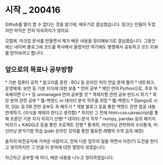 # 시작 _ 200416

Github를 멀리 할 수 없다는 것을 알기에, 배우기로 결심했습니다.
링크는 만들어 두었지만 아직은 전혀 익숙하지가 않아요.

깃헙에, 마크업 문서를 만들면서 제가 배운 내용을 정리해보기로 결심했습니다.
그동안에는 네이버 블로그에 코드를 복사해서 올렸지만 여기에도 병행해서 공유하고 코드 리뷰를 받아보려고 합니다.

<h2> 앞으로의 목표나 공부방향 </h2>
* 기본 컴퓨터 공학
  * 알고리즘 훈련 : BOJ 등 온라인 저지 연습 문제 풀이
  * 네트워크, 운영체제, 보안 등 기본 지식에 대한 보충
* 언어 공부
  * 메인 언어 Python으로, 추후 익숙해지면 C++ 등 unmanaged 언어 공부할 것
  * 객체지향 관련 공부 반드시 하기
* 희망 분야 관련 공부
  * 웹-백엔드 or 데이터 분석 직무를 희망
  * 웹-백엔드
    * Django로 시작, SQL 등 DB 관련 공부도 꼭 해두기
    * 개발 블로그 등을 통한 백엔드 관련 컴공 내용 연계하기. (지식을 채워야 한다고 생각함)
    * 하지만 그 전에 html+css+javascript를 통해 프론단 기본 지식 익히기 선행!
  * 데이터-분석 직무
    * numpy, pandas 등의 패키지 익히기 + KAGGLE 등을 통한 프로젝트 진행
    * 통계학, 머신러닝 관련하여 수리통계, 머신러닝 분석기법 학습 (pabi 온라인 강의를 통한 필요한 레벨의 수학 습득 예정)
    
솔직히 비전공자에 가까운 사람이고, 전혀 다른 업무의 일을 하면서 미친(?) 도전을 한다고 생각하지만
그 만큼 이 분야에 대한 열망이 생겼습니다.

차근차근 공부할 때 마다, 배운 내용을 나누고 정리하겠습니다.

